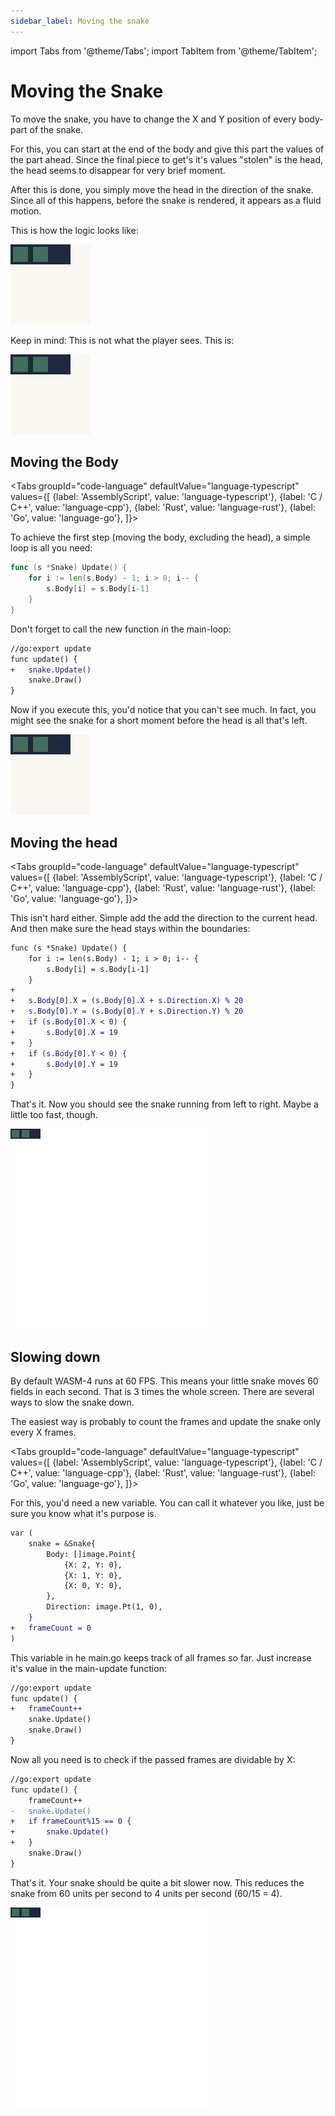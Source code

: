 ```yaml
---
sidebar_label: Moving the snake
---
```


import Tabs from '@theme/Tabs';
import TabItem from '@theme/TabItem';

# Moving the Snake

To move the snake, you have to change the X and Y position of every body-part of the snake.

For this, you can start at the end of the body and give this part the values of the part ahead.
Since the final piece to get's it's values "stolen" is the head, the head seems to disappear for very brief moment.

After this is done, you simply move the head in the direction of the snake.
Since all of this happens, before the snake is rendered, it appears as a fluid motion.

This is how the logic looks like:

![](images/snake_move_logic.webp)

Keep in mind: This is not what the player sees. This is:

![](images/snake_move_rendered.webp)


## Moving the Body

<Tabs
    groupId="code-language"
    defaultValue="language-typescript"
    values={[
        {label: 'AssemblyScript', value: 'language-typescript'},
        {label: 'C / C++', value: 'language-cpp'},
        {label: 'Rust', value: 'language-rust'},
        {label: 'Go', value: 'language-go'},
    ]}>

<TabItem value="language-typescript">
</TabItem>

<TabItem value="language-cpp">
</TabItem>

<TabItem value="language-rust">
</TabItem>

<TabItem value="language-go">
To achieve the first step (moving the body, excluding the head), a simple loop is all you need:

```go
func (s *Snake) Update() {
	for i := len(s.Body) - 1; i > 0; i-- {
		s.Body[i] = s.Body[i-1]
	}
}
```

Don't forget to call the new function in the main-loop:

```diff
//go:export update
func update() {
+	snake.Update()
	snake.Draw()
}
```

Now if you execute this, you'd notice that you can't see much. In fact, you might see the snake for a short moment before the head is all that's left.

![](images/snake_move_head_only.webp)

</TabItem>

</Tabs>

## Moving the head

<Tabs
    groupId="code-language"
    defaultValue="language-typescript"
    values={[
        {label: 'AssemblyScript', value: 'language-typescript'},
        {label: 'C / C++', value: 'language-cpp'},
        {label: 'Rust', value: 'language-rust'},
        {label: 'Go', value: 'language-go'},
    ]}>

<TabItem value="language-typescript">
</TabItem>

<TabItem value="language-cpp">
</TabItem>

<TabItem value="language-rust">
</TabItem>

<TabItem value="language-go">

This isn't hard either. Simple add the add the direction to the current head. And then make sure the head stays within the boundaries:

```diff
func (s *Snake) Update() {
	for i := len(s.Body) - 1; i > 0; i-- {
		s.Body[i] = s.Body[i-1]
	}
+
+	s.Body[0].X = (s.Body[0].X + s.Direction.X) % 20
+	s.Body[0].Y = (s.Body[0].Y + s.Direction.Y) % 20
+	if (s.Body[0].X < 0) {
+		s.Body[0].X = 19
+	}
+	if (s.Body[0].Y < 0) {
+		s.Body[0].Y = 19
+	}
}
```

That's it. Now you should see the snake running from left to right. Maybe a little too fast, though.

![Moving Snake (fast)](images/snake-motion-fast.webp)

</TabItem>

</Tabs>

## Slowing down

By default WASM-4 runs at 60 FPS. This means your little snake moves 60 fields in each second. That is 3 times the whole screen.
There are several ways to slow the snake down.

The easiest way is probably to count the frames and update the snake only every X frames.

<Tabs
    groupId="code-language"
    defaultValue="language-typescript"
    values={[
        {label: 'AssemblyScript', value: 'language-typescript'},
        {label: 'C / C++', value: 'language-cpp'},
        {label: 'Rust', value: 'language-rust'},
        {label: 'Go', value: 'language-go'},
    ]}>

<TabItem value="language-typescript">
</TabItem>

<TabItem value="language-cpp">
</TabItem>

<TabItem value="language-rust">
</TabItem>

<TabItem value="language-go">

For this, you'd need a new variable. You can call it whatever you like, just be sure you know what it's purpose is.

```diff
var (
	snake = &Snake{
		Body: []image.Point{
			{X: 2, Y: 0},
			{X: 1, Y: 0},
			{X: 0, Y: 0},
		},
		Direction: image.Pt(1, 0),
	}
+	frameCount = 0
)
```

This variable in he main.go keeps track of all frames so far. Just increase it's value in the main-update function:

```diff
//go:export update
func update() {
+	frameCount++
	snake.Update()
	snake.Draw()
}
```

Now all you need is to check if the passed frames are dividable by X:

```diff
//go:export update
func update() {
	frameCount++
-	snake.Update()
+	if frameCount%15 == 0 {
+		snake.Update()
+	}
	snake.Draw()
}
```

That's it. Your snake should be quite a bit slower now. This reduces the snake from 60 units per second to 4 units per second (60/15 = 4).

![Moving Snake (slow)](images/snake-motion-slow.webp)

</TabItem>

</Tabs>
